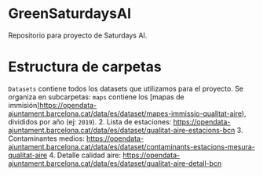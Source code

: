 # GreenSaturdaysAI
Repositorio para proyecto de Saturdays AI.

# Estructura de carpetas
`Datasets` contiene todos los datasets que utilizamos para el proyecto.
Se organiza en subcarpetas:
`maps` contiene los [mapas de immisión]https://opendata-ajuntament.barcelona.cat/data/es/dataset/mapes-immissio-qualitat-aire), divididos por año (ej: `2019`).
2. Lista de estaciones: https://opendata-ajuntament.barcelona.cat/data/es/dataset/qualitat-aire-estacions-bcn
3. Contaminantes medios: https://opendata-ajuntament.barcelona.cat/data/es/dataset/contaminants-estacions-mesura-qualitat-aire
4. Detalle calidad aire: https://opendata-ajuntament.barcelona.cat/data/es/dataset/qualitat-aire-detall-bcn
